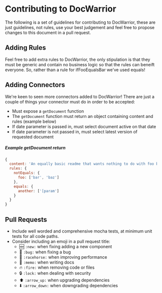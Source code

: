 # Contributing to DocWarrior

The following is a set of guidelines for contributing to DocWarrior, these are just guidelines, not rules, use your best judgement and feel free to propose changes to this document in a pull request.

## Adding Rules
Feel free to add extra rules to DocWarrior, the only stipulation is that they must be generic and contain no business logic so that the rules can beneift everyone. So, rather than a rule for ifFooEqualsBar we've used equals!

## Adding Connectors
We're keen to seen more connectors added to DocWarrior! There are just a couple of things your connector must do in order to be accepted:

* Must expose a `getDocument` function
* The `getDocument` function must return an object containing content and rules (example below)
* If date parameter is passed in, must select document active on that date
* If date parameter is not passed in, must select latest version of requested document

##### Example getDocument return
```javascript
{
  content: 'An equally basic readme that wants nothing to do with foo bar!',
  rules: {
    notEquals: {
      foo: ['bar', 'baz']
    },
    equals: {
      another: ['[param']
    }
  }
}
```

## Pull Requests

* Include well worded and comprehensive mocha tests, at minimum unit tests for all code paths.
* Consider including an emoji in a pull request title:
  * :new: `:new:` when fixing adding a new component
  * :bug: `:bug:` when fixing a bug
  * :racehorse: `:racehorse:` when improving performance
  * :memo: `:memo:` when writing docs
  * :fire: `:fire:` when removing code or files
  * :lock: `:lock:` when dealing with security
  * :arrow_up: `:arrow_up:` when upgrading dependencies
  * :arrow_down: `:arrow_down:` when downgrading dependencies

